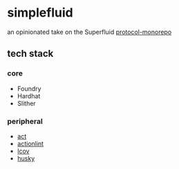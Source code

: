 # simplefluid

an opinionated take on the Superfluid [protocol-monorepo](https://github.com/superfluid-finance/protocol-monorepo)

## tech stack

### core 
- Foundry
- Hardhat
- Slither

### peripheral
- [act](https://github.com/nektos/act)
- [actionlint](https://github.com/rhysd/actionlint)
- [lcov](https://github.com/linux-test-project/lcov)
- [husky](https://github.com/typicode/husky)

